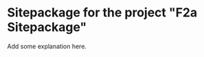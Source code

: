 Sitepackage for the project "F2a Sitepackage"
==============================================================

Add some explanation here.
